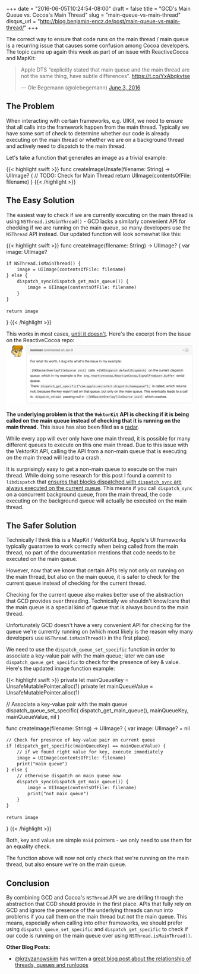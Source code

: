 +++
date = "2016-06-05T10:24:54-08:00"
draft = false
title = "GCD's Main Queue vs. Cocoa's Main Thread"
slug = "main-queue-vs-main-thread"
disqus_url = "http://blog.benjamin-encz.de/post/main-queue-vs-main-thread/"
+++

The correct way to ensure that code runs on the main thread / main queue is a recurring issue that causes some confusion among Cocoa developers. 
The topic came up again this week as part of an issue with ReactiveCocoa and MapKit: 

<blockquote class="twitter-tweet" data-lang="en"><p lang="en" dir="ltr">Apple DTS “explicitly stated that main queue and the main thread are not the same thing, have subtle differences”. <a href="https://t.co/YxAbqkvtse">https://t.co/YxAbqkvtse</a></p>&mdash; Ole Begemann (@olebegemann) <a href="https://twitter.com/olebegemann/status/738656134731599872">June 3, 2016</a></blockquote>
<script async src="//platform.twitter.com/widgets.js" charset="utf-8"></script>

<!--more-->

## The Problem

When interacting with certain frameworks, e.g. UIKit, we need to ensure that all calls into the framework happen from the main thread.
Typically we have some sort of check to determine whether our code is already executing on the main thread or whether we are on a background thread and actively need to dispatch to the main thread. 

Let's take a function that generates an image as a trivial example:

{{< highlight swift >}}
func createImageUnsafe(filename: String) -> UIImage? {
    // TODO: Check for Main Thread
    return UIImage(contentsOfFile: filename)
}
{{< /highlight >}}

## The Easy Solution

The easiest way to check if we are currently executing on the main thread is using `NSThread.isMainThread()` - GCD lacks a similarly convenient API for checking if we are running on the main queue, so many developers use the `NSThread` API instead. Our updated function will look somewhat like this:

{{< highlight swift >}}
func createImage(filename: String) -> UIImage? {
    var image: UIImage?

    if NSThread.isMainThread() {
        image = UIImage(contentsOfFile: filename)
    } else {
        dispatch_sync(dispatch_get_main_queue()) {
            image = UIImage(contentsOfFile: filename)
        }
    }

    return image
}
{{< /highlight >}}

This works in most cases, [until it doesn't](https://github.com/ReactiveCocoa/ReactiveCocoa/issues/2635#issuecomment-170215083). Here's the excerpt from the issue on the ReactiveCocoa repo:
![](https://raw.githubusercontent.com/Ben-G/HugoBlog/master/public/assets/mainqueue-mainthread/rac_issue_queue_thread.png)

**The underlying problem is that the `VektorKit` API is checking if it is being called on the main queue instead of checking that it is running on the main thread.** This issue has also been filed as a [radar](http://www.openradar.me/24025596).

While every app will ever only have one main thread, it is possible for many different queues to execute on this one main thread. Due to this issue with the VektorKit API, calling the API from a non-main queue that is executing on the main thread will lead to a crash.

It is surprisingly easy to get a non-main queue to execute on the main thread. While doing some research for this post I found a commit to `libdispatch` that [ensures that blocks dispatched with `dispatch_sync` are always executed on the current queue](https://libdispatch.macosforge.org/trac/changeset/156). This means if you call `dispatch_sync` on a concurrent background queue, from the main thread, the code executing on the background queue will actually be executed on the main thread.

## The Safer Solution

Technically I think this is a MapKit / VektorKit bug, Apple's UI frameworks typically guarantee to work correctly when being called from the main thread, no part of the documentation mentions that code needs to be executed on the main queue.

However, now that we know that certain APIs rely not only on running on the main thread, but also on the main queue, it is safer to check for the current queue instead of checking for the current thread.

Checking for the current queue also makes better use of the abstraction that GCD provides over threading. Technically we shouldn't know/care that the main queue is a special kind of queue that is always bound to the main thread.

Unfortunately GCD doesn't have a very convenient API for checking for the queue we're currently running on (which most likely is the reason why many developers use `NSThread.isMainThread()` in the first place).

We need to use the `dispatch_queue_set_specific` function in order to associate a key-value pair with the main queue; later we can use `dispatch_queue_get_specific` to check for the presence of key & value. Here's the updated image function example:

{{< highlight swift >}}
private let mainQueueKey = UnsafeMutablePointer<Void>.alloc(1)
private let mainQueueValue = UnsafeMutablePointer<Void>.alloc(1)

// Associate a key-value pair with the main queue
dispatch_queue_set_specific(
    dispatch_get_main_queue(), 
    mainQueueKey, 
    mainQueueValue, 
    nil
)

func createImage(filename: String) -> UIImage? {
    var image: UIImage? = nil

    // Check for presence of key-value pair on current queue
    if (dispatch_get_specific(mainQueueKey) == mainQueueValue) {
        // if we found right value for key, execute immediately
        image = UIImage(contentsOfFile: filename)
        print("main queue")
    } else {
        // otherwise dispatch on main queue now
        dispatch_sync(dispatch_get_main_queue()) {
            image = UIImage(contentsOfFile: filename)
            print("not main queue")
        }
    }

    return image
}
{{< /highlight >}}

Both, key and value are simple `Void` pointers - we only need to use them for an equality check. 

The function above will now not only check that we're running on the main thread, but also ensure we're on the main queue.

## Conclusion

By combining GCD and Cocoa's `NSThread` API we are drilling through the abstraction that CGD should provide in the first place. APIs that fully rely on GCD and ignore the presence of the underlying threads can run into problems if you call them on the main thread but not the main queue. This means, especially when calling into other frameworks, we should prefer using `dispatch_queue_set_specific` and `dispatch_get_specific` to check if our code is running on the main queue over using `NSThread.isMainThread()`.

**Other Blog Posts:**

- @[krzyzanowskim](https://twitter.com/krzyzanowskim) has written a [great blog post about the relationship of threads, queues and runloops](http://blog.krzyzanowskim.com/2016/06/03/queues-are-not-bound-to-any-specific-thread/)
